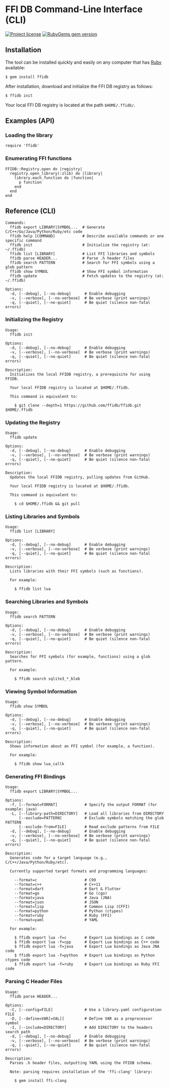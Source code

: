 FFI DB Command-Line Interface (CLI)
===================================

[![Project license](https://img.shields.io/badge/license-Public%20Domain-blue.svg)](https://unlicense.org)
[![RubyGems gem version](https://img.shields.io/gem/v/ffidb.svg)](https://rubygems.org/gems/ffidb)

Installation
------------

The tool can be installed quickly and easily on any computer that has
[Ruby](https://www.ruby-lang.org/en/) available:

    $ gem install ffidb

After installation, download and initialize the FFI DB registry as follows:

    $ ffidb init

Your local FFI DB registry is located at the path `$HOME/.ffidb/`.

Examples (API)
--------------

### Loading the library

    require 'ffidb'

### Enumerating FFI functions

    FFIDB::Registry.open do |registry|
      registry.open_library(:zlib) do |library|
        library.each_function do |function|
          p function
        end
      end
    end

Reference (CLI)
---------------

    Commands:
      ffidb export LIBRARY|SYMBOL...  # Generate C/C++/Go/Java/Python/Ruby/etc code
      ffidb help [COMMAND]            # Describe available commands or one specific command
      ffidb init                      # Initialize the registry (at: ~/.ffidb)
      ffidb list [LIBRARY]            # List FFI libraries and symbols
      ffidb parse HEADER...           # Parse .h header files
      ffidb search PATTERN            # Search for FFI symbols using a glob pattern
      ffidb show SYMBOL               # Show FFI symbol information
      ffidb update                    # Fetch updates to the registry (at: ~/.ffidb)

    Options:
      -d, [--debug], [--no-debug]      # Enable debugging
      -v, [--verbose], [--no-verbose]  # Be verbose (print warnings)
      -q, [--quiet], [--no-quiet]      # Be quiet (silence non-fatal errors)

### Initializing the Registry

    Usage:
      ffidb init

    Options:
      -d, [--debug], [--no-debug]      # Enable debugging
      -v, [--verbose], [--no-verbose]  # Be verbose (print warnings)
      -q, [--quiet], [--no-quiet]      # Be quiet (silence non-fatal errors)

    Description:
      Initializes the local FFIDB registry, a prerequisite for using FFIDB.

      Your local FFIDB registry is located at $HOME/.ffidb.

      This command is equivalent to:

        $ git clone --depth=1 https://github.com/ffidb/ffidb.git $HOME/.ffidb

### Updating the Registry

    Usage:
      ffidb update

    Options:
      -d, [--debug], [--no-debug]      # Enable debugging
      -v, [--verbose], [--no-verbose]  # Be verbose (print warnings)
      -q, [--quiet], [--no-quiet]      # Be quiet (silence non-fatal errors)

    Description:
      Updates the local FFIDB registry, pulling updates from GitHub.

      Your local FFIDB registry is located at $HOME/.ffidb.

      This command is equivalent to:

        $ cd $HOME/.ffidb && git pull

### Listing Libraries and Symbols

    Usage:
      ffidb list [LIBRARY]

    Options:
      -d, [--debug], [--no-debug]      # Enable debugging
      -v, [--verbose], [--no-verbose]  # Be verbose (print warnings)
      -q, [--quiet], [--no-quiet]      # Be quiet (silence non-fatal errors)

    Description:
      Lists libraries with their FFI symbols (such as functions).

      For example:

        $ ffidb list lua

### Searching Libraries and Symbols

    Usage:
      ffidb search PATTERN

    Options:
      -d, [--debug], [--no-debug]      # Enable debugging
      -v, [--verbose], [--no-verbose]  # Be verbose (print warnings)
      -q, [--quiet], [--no-quiet]      # Be quiet (silence non-fatal errors)

    Description:
      Searches for FFI symbols (for example, functions) using a glob pattern.

      For example:

        $ ffidb search sqlite3_*_blob

### Viewing Symbol Information

    Usage:
      ffidb show SYMBOL

    Options:
      -d, [--debug], [--no-debug]      # Enable debugging
      -v, [--verbose], [--no-verbose]  # Be verbose (print warnings)
      -q, [--quiet], [--no-quiet]      # Be quiet (silence non-fatal errors)

    Description:
      Shows information about an FFI symbol (for example, a function).

      For example:

        $ ffidb show lua_callk

### Generating FFI Bindings

    Usage:
      ffidb export LIBRARY|SYMBOL...

    Options:
      -f, [--format=FORMAT]            # Specify the output FORMAT (for example: java)
      -L, [--library-path=DIRECTORY]   # Load all libraries from DIRECTORY
          [--exclude=PATTERN]          # Exclude symbols matching the glob PATTERN
          [--exclude-from=FILE]        # Read exclude patterns from FILE
      -d, [--debug], [--no-debug]      # Enable debugging
      -v, [--verbose], [--no-verbose]  # Be verbose (print warnings)
      -q, [--quiet], [--no-quiet]      # Be quiet (silence non-fatal errors)

    Description:
      Generates code for a target language (e.g., C/C++/Java/Python/Ruby/etc).

      Currently supported target formats and programming languages:

        --format=c                     # C99
        --format=c++                   # C++11
        --format=dart                  # Dart & Flutter
        --format=go                    # Go (cgo)
        --format=java                  # Java (JNA)
        --format=json                  # JSON
        --format=lisp                  # Common Lisp (CFFI)
        --format=python                # Python (ctypes)
        --format=ruby                  # Ruby (FFI)
        --format=yaml                  # YAML

      For example:

        $ ffidb export lua -f=c        # Export Lua bindings as C code
        $ ffidb export lua -f=cpp      # Export Lua bindings as C++ code
        $ ffidb export lua -f=java     # Export Lua bindings as Java JNA code
        $ ffidb export lua -f=python   # Export Lua bindings as Python ctypes code
        $ ffidb export lua -f=ruby     # Export Lua bindings as Ruby FFI code

### Parsing C Header Files

    Usage:
      ffidb parse HEADER...

    Options:
      -C, [--config=FILE]              # Use a library.yaml configuration FILE
      -D, [--define=VAR[=VAL]]         # Define VAR as a preprocessor symbol
      -I, [--include=DIRECTORY]        # Add DIRECTORY to the headers search path
      -d, [--debug], [--no-debug]      # Enable debugging
      -v, [--verbose], [--no-verbose]  # Be verbose (print warnings)
      -q, [--quiet], [--no-quiet]      # Be quiet (silence non-fatal errors)

    Description:
      Parses .h header files, outputting YAML using the FFIDB schema.

      Note: parsing requires installation of the 'ffi-clang' library:

        $ gem install ffi-clang
